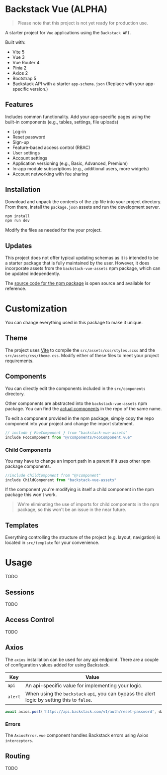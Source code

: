 # Backstack Vue (ALPHA)

> Please note that this project is not yet ready for production use.

A starter project for `Vue` applications using the `Backstack API`.

Built with:

* Vite 5
* Vue 3
* Vue Router 4
* Pinia 2
* Axios 2
* Bootstrap 5
* Backstack API with a starter `app-schema.json` (Replace with your app-specific version.)

## Features

Includes common functionality. Add your app-specific pages using the built-in components (e.g., tables, settings, file uploads)

* Log-in
* Reset password
* Sign-up
* Feature-based access control (RBAC)
* User settings
* Account settings
* Application versioning (e.g., Basic, Advanced, Premium)
* In-app module subscriptions (e.g., additional users, more widgets)
* Account networking with fee sharing


## Installation

Download and unpack the contents of the zip file into your project directory. From there, install the `package.json` assets and run the development server.

```sh
npm install
npm run dev
```

Modify the files as needed for the your project.


## Updates

This project does not offer typical updating schemas as it is intended to be a starter package that is fully maintained by the user. However, it does incorporate assets from the `backstack-vue-assets` npm package, which can be updated independently.

The [source code for the npm package](https://github.com/deloachtech/backstack-vue-assets) is open source and available for reference.

# Customization

You can change everything used in this package to make it unique.

## Theme

The project uses [Vite](https://vitejs.dev/) to compile the `src/assets/css/styles.scss` and the `src/assets/css/theme.css`. Modify either of these files to meet your project requirements.

## Components

You can directly edit the components included in the `src/components` directory.

Other components are abstracted into the `backstack-vue-assets` npm package. You can find the [actual components](https://github.com/deloachtech/backstack-vue-assets/tree/main/src/components) in the repo of the same name.

To edit a component provided in the npm package, simply copy the repo component into your project and change the import statement.

```js
// include { FooComponent } from "backstack-vue-assets"
include FooComponent from "@/components/FooComponent.vue"
```

### Child Components

You may have to change an import path in a parent if it uses other npm package components.

```js
//include ChildComponent from "@/component"
include ChildComponent from "backstack-vue-assets"
```

If the component you're modifying is itself a child component in the npm package this won't work.

> We're eliminating the use of imports for child components in the npm package, so this won't be an issue in the near future.


## Templates

Everything controlling the structure of the project (e.g. layout, navigation) is located in `src/template` for your convenience.


# Usage

TODO


## Sessions

TODO


## Access Control

TODO


## Axios

The `axios` installation can be used for any api endpoint. There are a couple of configuration values added for using Backstack.

| Key | Value |
| --- | --- |
| `api` | An api-specific value for implementing your logic. |
| `alert` | When using the `backstack` `api`, you can bypass the alert logic by setting this to `false`.

```js
await axios.post('https://api.backstack.com/v1/auth/reset-password', data, { api: 'backstack' }) ...
```

### Errors

The `AxiosError.vue` component handles Backstack errors using Axios `interceptors`.

## Routing

TODO

